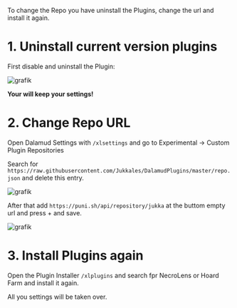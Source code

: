 To change the Repo you have uninstall the Plugins, change the url and install it again.

# 1. Uninstall current version plugins

First disable and uninstall the Plugin:

![grafik](https://github.com/Jukkales/DalamudPlugins/assets/9555557/585eb529-789e-496c-9e54-0e82230ed4fd)

**Your will keep your settings!**

# 2. Change Repo URL

Open Dalamud Settings with `/xlsettings` and go to Experimental -> Custom Plugin Repositories

Search for `https://raw.githubusercontent.com/Jukkales/DalamudPlugins/master/repo.json` and delete this entry.

![grafik](https://github.com/Jukkales/DalamudPlugins/assets/9555557/75cc5b79-ba4a-4db7-9543-bb8890b935ab)


After that add `https://puni.sh/api/repository/jukka` at the buttom empty url and press + and save.

![grafik](https://github.com/Jukkales/DalamudPlugins/assets/9555557/8db8375e-07b2-4e3e-801b-6f5c2c2bdffe)

# 3. Install Plugins again

Open the Plugin Installer `/xlplugins` and search fpr NecroLens or Hoard Farm and install it again.

All you settings will be taken over.
